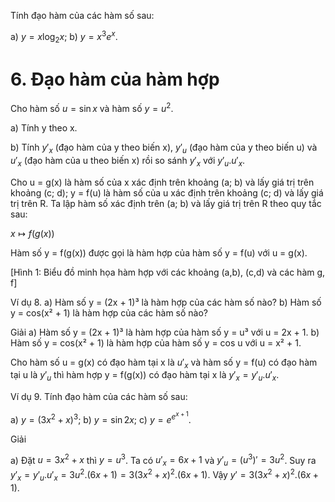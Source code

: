Tính đạo hàm của các hàm số sau:

a) $y = x\log_2x$;                b) $y = x^3e^x$.

# 6. Đạo hàm của hàm hợp

Cho hàm số $u = \sin x$ và hàm số $y = u^2$.

a) Tính y theo x.

b) Tính $y'_x$ (đạo hàm của y theo biến x), $y'_u$ (đạo hàm của y theo biến u) và $u'_x$ (đạo hàm của u theo biến x) rồi so sánh $y'_x$ với $y'_u.u'_x$.

Cho u = g(x) là hàm số của x xác định trên khoảng (a; b) và lấy giá trị trên khoảng (c; d); y = f(u) là hàm số của u xác định trên khoảng (c; d) và lấy giá trị trên R. Ta lập hàm số xác định trên (a; b) và lấy giá trị trên R theo quy tắc sau:

$x \mapsto f(g(x))$

Hàm số y = f(g(x)) được gọi là hàm hợp của hàm số y = f(u) với u = g(x).

[Hình 1: Biểu đồ minh họa hàm hợp với các khoảng (a,b), (c,d) và các hàm g, f]

Ví dụ 8.
a) Hàm số y = (2x + 1)³ là hàm hợp của các hàm số nào?
b) Hàm số y = cos(x² + 1) là hàm hợp của các hàm số nào?

Giải
a) Hàm số y = (2x + 1)³ là hàm hợp của hàm số y = u³ với u = 2x + 1.
b) Hàm số y = cos(x² + 1) là hàm hợp của hàm số y = cos u với u = x² + 1.

Cho hàm số u = g(x) có đạo hàm tại x là $u'_x$ và hàm số y = f(u) có đạo hàm tại u là $y'_u$ thì hàm hợp y = f(g(x)) có đạo hàm tại x là $y'_x = y'_u . u'_x$.

Ví dụ 9. Tính đạo hàm của các hàm số sau:

a) $y = (3x^2 + x)^3$;        b) $y = \sin 2x$;        c) $y = e^{e^{x+1}}$.

Giải

a) Đặt $u = 3x^2 + x$ thì $y = u^3$. Ta có $u'_x = 6x + 1$ và $y'_u = (u^3)' = 3u^2$.
Suy ra $y'_x = y'_u . u'_x = 3u^2 . (6x + 1) = 3(3x^2 + x)^2 . (6x + 1)$.
Vậy $y' = 3(3x^2 + x)^2 . (6x + 1)$.